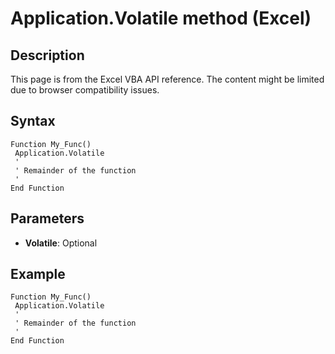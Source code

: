 # Application.Volatile method (Excel)

## Description
This page is from the Excel VBA API reference. The content might be limited due to browser compatibility issues.

## Syntax
```vba
Function My_Func() 
 Application.Volatile 
 ' 
 ' Remainder of the function 
 ' 
End Function
```

## Parameters
- **Volatile**: Optional

## Example
```vba
Function My_Func() 
 Application.Volatile 
 ' 
 ' Remainder of the function 
 ' 
End Function
```

